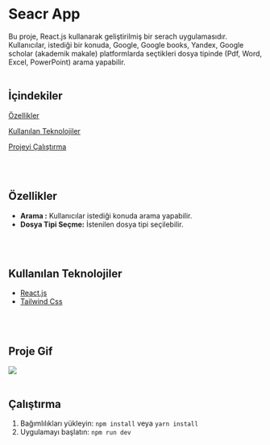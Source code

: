 # Seacr App

Bu proje, React.js kullanarak geliştirilmiş bir serach uygulamasıdır. Kullanıcılar, istediği bir konuda, Google, Google books, Yandex, Google scholar (akademik makale) platformlarda seçtikleri dosya tipinde (Pdf, Word, Excel, PowerPoint) arama yapabilir.
<br><br>

## İçindekiler  
[Özellikler](#özellikler)  

[Kullanılan Teknolojiler](#kullanılan-teknolojiler)

[Projeyi Çalıştırma](#dev)  


<br><br>

<a name="özellikler"></a>

## Özellikler

- **Arama :** Kullanıcılar istediği konuda arama yapabilir.
- **Dosya Tipi Seçme:** İstenilen dosya tipi seçilebilir.

<br><br>
<a name="#kullanılan-teknolojiler"></a>

## Kullanılan Teknolojiler

- [React.js](https://reactjs.org/)
- [Tailwind Css](https://tailwindcss.com/)


<br> <br>


## Proje Gif

![](/searchSync/src/serachSync.gif)
<br> <br>

<a name="dev"></a>

## Çalıştırma
1. Bağımlılıkları yükleyin: `npm install` veya `yarn install`
2. Uygulamayı başlatın: `npm run dev`
